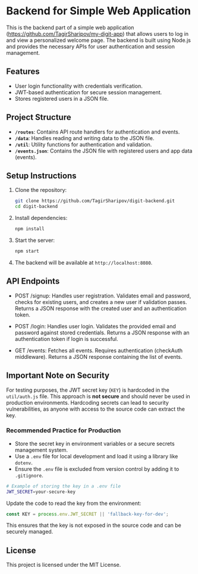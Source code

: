 # Backend for Simple Web Application

This is the backend part of a simple web application (https://github.com/TagirSharipov/my-digit-app) that allows users to log in and view a personalized welcome page. The backend is built using Node.js and provides the necessary APIs for user authentication and session management.

## Features

- User login functionality with credentials verification.
- JWT-based authentication for secure session management.
- Stores registered users in a JSON file.

## Project Structure

- **`/routes`**: Contains API route handlers for authentication and events.
- **`/data`**: Handles reading and writing data to the JSON file.
- **`/util`**: Utility functions for authentication and validation.
- **`/events.json`**: Contains the JSON file with registered users and app data (events).

## Setup Instructions

1. Clone the repository:

   ```bash
   git clone https://github.com/TagirSharipov/digit-backend.git
   cd digit-backend
   ```

2. Install dependencies:

   ```bash
   npm install
   ```

3. Start the server:

   ```bash
   npm start
   ```

4. The backend will be available at `http://localhost:8080`.

## API Endpoints

- POST /signup: Handles user registration. Validates email and password, checks for existing users, and creates a new user if validation passes. Returns a JSON response with the created user and an authentication token.

- POST /login: Handles user login. Validates the provided email and password against stored credentials. Returns a JSON response with an authentication token if login is successful.

- GET /events: Fetches all events. Requires authentication (checkAuth middleware). Returns a JSON response containing the list of events.

## Important Note on Security

For testing purposes, the JWT secret key (`KEY`) is hardcoded in the `util/auth.js` file. This approach is **not secure** and should never be used in production environments. Hardcoding secrets can lead to security vulnerabilities, as anyone with access to the source code can extract the key.

### Recommended Practice for Production

- Store the secret key in environment variables or a secure secrets management system.
- Use a `.env` file for local development and load it using a library like `dotenv`.
- Ensure the `.env` file is excluded from version control by adding it to `.gitignore`.

```bash
# Example of storing the key in a .env file
JWT_SECRET=your-secure-key
```

Update the code to read the key from the environment:

```javascript
const KEY = process.env.JWT_SECRET || 'fallback-key-for-dev';
```

This ensures that the key is not exposed in the source code and can be securely managed.

## License

This project is licensed under the MIT License.
